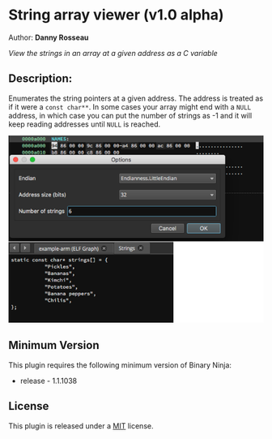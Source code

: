 # String array viewer (v1.0 alpha)
Author: **Danny Rosseau**

_View the strings in an array at a given address as a C variable_

## Description:
Enumerates the string pointers at a given address. The address is treated as if it were a `const char**`. In some cases your array might end with a `NULL` address, in which case you can put the number of strings as -1 and it will keep reading addresses until `NULL` is reached.

![Using on the example binary](example-image.png)

## Minimum Version

This plugin requires the following minimum version of Binary Ninja:

 * release - 1.1.1038

## License
This plugin is released under a [MIT](LICENSE) license.
